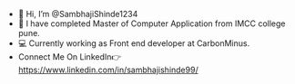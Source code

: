 - 👋 Hi, I’m @SambhajiShinde1234
- 🌱 I have completed Master of Computer Application from IMCC college pune.
- 💻 Currently working as Front end developer at CarbonMinus.  
- Connect Me On LinkedIn👉 https://www.linkedin.com/in/sambhajishinde99/
<!---
SambhajiShinde1234/SambhajiShinde1234 is a ✨ special ✨ repository because its `README.md` (this file) appears on your GitHub profile.
You can click the Preview link to take a look at your changes.
--->
